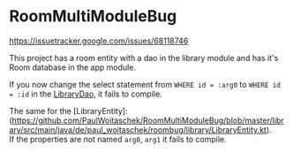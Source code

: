 # RoomMultiModuleBug

https://issuetracker.google.com/issues/68118746

This project has a room entity with a dao in the library module and has it's Room database in the app module.

If you now change the select statement from `WHERE id = :arg0` to `WHERE id = :id` in the [LibraryDao](https://github.com/PaulWoitaschek/RoomMultiModuleBug/blob/master/library/src/main/java/de/paul_woitaschek/roombug/library/LibraryDao.kt), it fails to compile.

The same for the [LibraryEntity]:(https://github.com/PaulWoitaschek/RoomMultiModuleBug/blob/master/library/src/main/java/de/paul_woitaschek/roombug/library/LibraryEntity.kt).  
If the properties are not named `arg0`, `arg1` it fails to compile.
